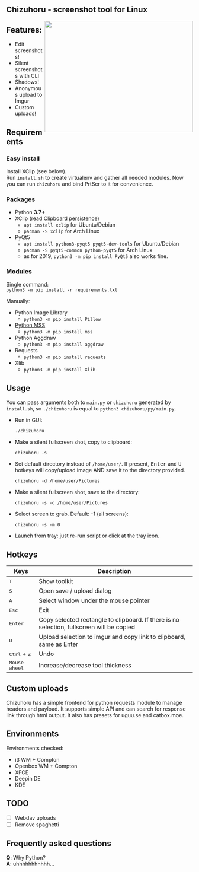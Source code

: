 ## Chizuhoru - screenshot tool for Linux  

<img align="right" width="400" height="300" src="https://i.imgur.com/iwXcJS7.png">  


## Features:

- Edit screenshots!
- Silent screenshots with CLI
- Shadows!
- Anonymous upload to Imgur
- Custom uploads!

## Requirements

### Easy install
Install XClip (see below).  
Run `install.sh` to create virtualenv and gather all needed modules. Now you can run `chizuhoru` and bind PrtScr to it for convenience.

### Packages

- Python **3.7+**
- XClip (read [Clipboard persistence](https://wiki.ubuntu.com/ClipboardPersistence))
  + `apt install xclip` for Ubuntu/Debian
  + `pacman -S xclip` for Arch Linux
- PyQt5
  + `apt install python3-pyqt5 pyqt5-dev-tools` for Ubuntu/Debian
  + `pacman -S pyqt5-common python-pyqt5` for Arch Linux
  + as for 2019, `python3 -m pip install PyQt5` also works fine.

### Modules
Single command:  
`python3 -m pip install -r requirements.txt`  

Manually:
- Python Image Library
  + `python3 -m pip install Pillow`
- [Python MSS](https://github.com/BoboTiG/python-mss)
  + `python3 -m pip install mss`
- Python Aggdraw
  + `python3 -m pip install aggdraw` 
- Requests
  + `python3 -m pip install requests`  
- Xlib
  + `python3 -m pip install Xlib`
  
## Usage
You can pass arguments both to `main.py` or `chizuhoru` generated by `install.sh`, so `./chizuhoru` is equal to `python3 chizuhoru/py/main.py`.  
 
- Run in GUI:
    ```shell
    ./chizuhoru
    ```   
- Make a silent fullscreen shot, copy to clipboard:
    ```shell
    chizuhoru -s
    ```  
- Set default directory instead of `/home/user/`. If present, <kbd>Enter</kbd> and <kbd>U</kbd> hotkeys will copy/upload image AND save it to the directory provided.
    ```shell
    chizuhoru -d /home/user/Pictures
    ```  
- Make a silent fullscreen shot, save to the directory:
    ```shell
    chizuhoru -s -d /home/user/Pictures
    ```  
- Select screen to grab. Default: -1 (all screens):
    ```shell
    chizuhoru -s -m 0
    ```
- Launch from tray: just re-run script or click at the tray icon.  
 
## Hotkeys

|  Keys                                                                     |  Description                     |
|---                                                                        |---                               |
| <kbd>T</kbd>                                                              | Show toolkit                     |
| <kbd>S</kbd>                                                              | Open save / upload dialog        |
| <kbd>A</kbd>                                                         | Select window under the mouse pointer |
| <kbd>Esc</kbd>                                                            | Exit                             |
| <kbd>Enter</kbd> | Copy selected rectangle to clipboard. If there is no selection, fullscreen will be copied |
| <kbd>U</kbd>                           | Upload selection to imgur and copy link to clipboard, same as Enter |
| <kbd>Ctrl</kbd> + <kbd>Z</kbd>                                            | Undo                             |
| <kbd>Mouse wheel</kbd>                                                    | Increase/decrease tool thickness |
  
## Custom uploads
Chizuhoru has a simple frontend for python requests module to manage headers and payload. It supports simple API and can search for response link through html output.
It also has presets for uguu.se and catbox.moe.  

## Environments

Environments checked:  

- i3 WM + Compton
- Openbox WM + Compton
- XFCE
- Deepin DE
- KDE

## TODO

- [ ] Webdav uploads
- [ ] Remove spaghetti

## Frequently asked questions

**Q**: Why Python?  
**A**: uhhhhhhhhhhh...  
